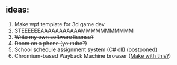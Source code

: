 ## ideas:
1. Make wpf template for 3d game dev
2. STEEEEEEAAAAAAAAAAAMMMMMMMMMMM
3. ~~Write my own software license?~~
4. ~~Doom on a phone (youtube?)~~
5. School schedule assignment system (C# dll) (postponed)
6. Chromium-based Wayback Machine browser ([Make with this?](https://github.com/ungoogled-software/ungoogled-chromium-windows))
